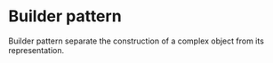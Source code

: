 # Builder pattern
Builder pattern separate the construction of a complex object from its representation.